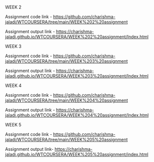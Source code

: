 WEEK 2

Assignment code link   -   https://github.com/charishma-jaladi/WTCOURSERA/tree/main/WEEK%202%20assignment

Assignment output link -   https://charishma-jaladi.github.io/WTCOURSERA/WEEK%202%20assignment/Index.html


WEEK 3 

Assignment code link   -   https://github.com/charishma-jaladi/WTCOURSERA/tree/main/WEEK%203%20assignment

Assignment output link -   https://charishma-jaladi.github.io/WTCOURSERA/WEEK%203%20assignment/Index.html


WEEK 4

Assignment code link   -   https://github.com/charishma-jaladi/WTCOURSERA/tree/main/WEEK%204%20assignment

Assignment output link -   https://charishma-jaladi.github.io/WTCOURSERA/WEEK%204%20assignment/Index.html


WEEK 5

Assignment code link   -   https://github.com/charishma-jaladi/WTCOURSERA/tree/main/WEEK%205%20assignment

Assignment output link-    https://charishma-jaladi.github.io/WTCOURSERA/WEEK%205%20assignment/index.html
